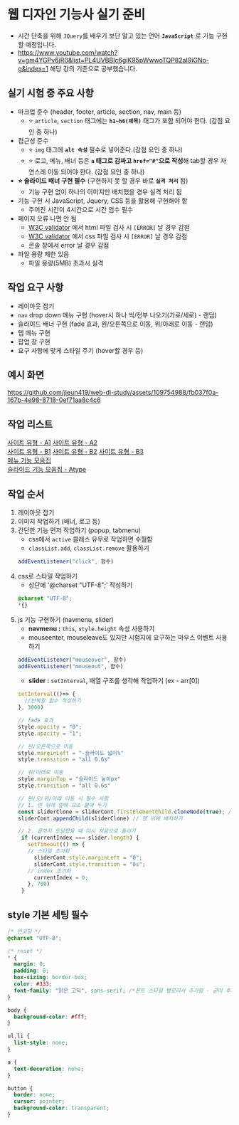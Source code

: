 # 웹 디자인 기능사 실기 준비
- 시간 단축을 위해 `JQuery`를 배우기 보단 알고 있는 언어 **`JavaScript`** 로 기능 구현할 예정입니다.
- https://www.youtube.com/watch?v=gm4YGPv6jR0&list=PL4UVBBIc6giK95pWwwoTQP82aI9iGNo-g&index=1 해당 강의 기준으로 공부했습니다.

## 실기 시험 중 주요 사항
- 마크업 준수 (header, footer, article, section, nav, main 등)
  - ⭐️ `article`, `section` 태그에는 **`h1~h6(제목)`** 태그가 포함 되어야 한다. (감점 요인 중 하나)
- 접근성 준수
  - ⭐️ `img` 태그에 **`alt 속성`** 필수로 넣어준다.(감점 요인 중 하나)
  - ⭐️ 로고, 메뉴, 배너 등은 **`a` 태그로 감싸고 `href="#"`으로 작성**해 tab할 경우 자연스레 이동 되어야 한다. (감점 요인 중 하나)
- **⭐️ 슬라이드 배너 구현 필수** (구현하지 못 할 경우 바로 **`실격 처리`** 됨)
  - 기능 구현 없이 하나의 이미지만 배치했을 경우 실격 처리 됨
- 기능 구현 시 JavaScript, Jquery, CSS 등을 활용해 구현해야 함
  - 주어진 시간이 4시간으로 시간 엄수 필수 
- 페이지 오류 나면 안 됨
  - [W3C validator](https://validator.w3.org/) 에서 html 파일 검사 시 `[ERROR]` 날 경우 감점
  - [W3C validator](https://validator.w3.org/) 에서 css 파일 검사 시 `[ERROR]` 날 경우 감점
  - 콘솔 창에서 error 날 경우 감점
- 파일 용량 제한 있음
  - 파일 용량(5MB) 초과시 실격
 
## 작업 요구 사항
- 레이아웃 잡기
- `nav` drop down 메뉴 구현 (hover시 하나 씩/전부 나오기(가로/세로) - 랜덤)
- 슬라이드 배너 구현 (fade 효과, 왼/오른쪽으로 이동, 위/아래로 이동 - 랜덤)
- 탭 메뉴 구현
- 팝업 창 구현
- 요구 사항에 맞게 스타일 주기 (hover할 경우 등)

## 예시 화면
https://github.com/jieun419/web-di-study/assets/109754988/fb037f0a-167b-4e98-8718-0ef71aa8c4c6

## 작업 리스트
[사이트 유형 - A1](https://github.com/jieun419/web-di-study/blob/main/html/webd-1.html)
[사이트 유형 - A2](https://github.com/jieun419/web-di-study/blob/main/html/webd-2.html)<br/>
[사이트 유형 - B1](https://github.com/jieun419/web-di-study/blob/main/html/webd-3.html)
[사이트 유형 - B2](https://github.com/jieun419/web-di-study/blob/main/html/webd-4.html)
[사이트 유형 - B3](https://github.com/jieun419/web-di-study/blob/main/html/webd-5.html)<br/>
[메뉴 기능 모음집](https://github.com/jieun419/web-di-study/blob/main/html/webd-m.html)<br/>
[슬라이드 기능 모음집 - Atype](https://github.com/jieun419/web-di-study/blob/main/html/webd-sa.html)<br/>

## 작업 순서
1. 레이아웃 잡기
2. 이미지 작업하기 (배너, 로고 등)
3. 간단한 기능 먼저 작업하기 (popup, tabmenu)
   - css에서 `active` 클래스 유무로 작업하면 수월함
   - `classList.add`, `classList.remove` 활용하기
   ```js
   addEventListener("click", 함수)
   ```
4. css로 스타일 작업하기
   - 상단에 '@charset "UTF-8";' 작성하기
   ```css
   @charset "UTF-8";
   *{}
   ```
5. js 기능 구현하기 (navmenu, slider)
   - **navmenu :** `this`, `style.height` 속성 사용하기
   - mouseenter, mouseleave도 있지만 시험지에 요구하는 마우스 이벤트 사용하기
   ```js
   addEventListener("mouseover", 함수)
   addEventListener("mouseout", 함수)
   ```   
   - **slider :** `setInterval`, 배열 구조를 생각해 작업하기 (ex - arr[0])
   ```js
   setInterval(()=> {
     //반복할 함수 작성하기
   }, 3000)

   // fade 효과
   style.opacity = "0";
   style.opacity = "1";

   // 왼/오른쪽으로 이동
   style.marginLeft = "-슬라이드 넓이%"
   style.transition = "all 0.6s"

   // 위/아래로 이동
   style.marginTop = "슬라이드 높이px"
   style.transition = "all 0.6s"

   // 왼/오/위/아래 이동 시 필수 사항
   // 1. 맨 뒤에 앞에 요소 붙여 두기
   const sliderClone = sliderCont.firstElementChild.cloneNode(true); // 노드 복사하기
   sliderCont.appendChild(sliderClone) // 맨 뒤에 배치하기

   // 2. 끝까지 도달했을 때 다시 처음으로 돌리기
    if (currentIndex === slider.length) {
      setTimeout(() => {
      // 스타일 초기화
        sliderCont.style.marginLeft = "0";
        sliderCont.style.transition = "0s";
      // index 초기화
        currentIndex = 0;
      }, 700)
    }
   ```

## style 기본 세팅 필수
```css
/* 인코딩 */
@charset "UTF-8";

/* reset */
* {
  margin: 0;
  padding: 0;
  box-sizing: border-box;
  color: #333;
  font-family: "맑은 고딕", sans-serif; /*폰트 스타일 별로라서 추가함 - 굳이 추가할 이유는 없음*/
}

body {
  background-color: #fff;
}

ul,li {
  list-style: none;
}

a {
  text-decoration: none;
}

button {
  border: none;
  cursor: pointer;
  background-color: transparent;
}
```
